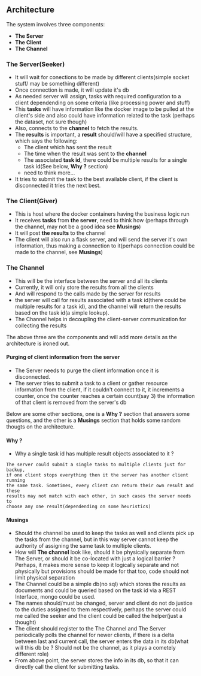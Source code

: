 ## Architecture

The system involves three components:
* **The Server**
* **The Client**
* **The Channel**

### The Server(Seeker)
* It will wait for conections to be made by different clients(simple socket
stuff/ may be something different)
* Once connection is made, it will update it's db
* As needed server will assign, tasks with required configuration to a client
dependending on some criteria (like processing power and stuff)
* This **tasks** will have information like the docker image to be pulled at
the client's side and also could have information related to the task
(perhaps the dataset, not sure though)
* Also, connects to the **channel** to fetch the results.
* The **results** is important, a **result** should/will have a specified
structure, which says the following:
  * The client which has sent the result
  * The time when the result was sent to the **channel**
  * The associated **task id**, there could be multiple
  results for a single task id(See below, **Why ?** section)
  * need to think more...
* It tries to submit the task to the best available client, if the client is
disconnected it tries the next best.

### The Client(Giver)
* This is host where the docker containers having the business logic run
* It receives **tasks** from **the server**, need to think how
(perhaps through the channel, may not be a good idea see **Musings**)
* It will post **the results** to the channel
* The client will also run a flask server, and will send the server
it's own information, thus making a connection to it(perhaps connection
could be made to the channel, see **Musings**)

### The Channel
* This will be the interface between the server and all its clients
* Currently, it will only store the results from all the clients
* And will respond to the calls made by the server for results
* the server will call for results associated with a task id(there could be
multiple results for a task id),
and the channel will return the results based on the task id(a simple lookup).
* The Channel helps in decoupling the client-server communication for collecting
the results

The above three are the components and will add more details as the architecture
is ironed out.

#### Purging of client information from the server
* The Server needs to purge the client information once it is disconnected.
* The server tries to submit a task to a client or gather resource information
from the client, if it couldn't connect to it, it increments a counter, once the
counter reaches a certain count(say 3) the information of that client is
removed from the server's db


Below are some other sections, one is a **Why ?** section that answers some questions,
and the other is a **Musings** section that holds some random thougts on the architecture.

#### Why ?
* Why a single task id has multiple result objects associated to it ?
```
The server could submit a single tasks to multiple clients just for backup,
if one client stops everything then it the server has another client running
the same task. Sometimes, every client can return their own result and these
results may not match with each other, in such cases the server needs to
choose any one result(dependending on some heuristics)
```

#### Musings
* Should the channel be used to keep the tasks as well and clients pick up
the tasks from the channel, but in this way server cannot keep the authority
of assigning the same task to multiple clients.
* How will **The channel** look like, should it be physically separate from
The Server, or should it be co-located with just a logical barrier ? Perhaps,
it makes more sense to keep it logically separate and not physically but
provisions should be made for that too, code should not limit physical separation
* The Channel could be a simple db(no sql) which stores the results as documents
and could be queried based on the task id via a REST Interface, mongo could be used.
* The names should/must be changed, server and client do not do justice to the duties
assigned to them respectively, perhaps the server could me called the seeker
and the client could be called the helper(just a thought)
* The client should register to the The Channel and The Server periodically polls the
channel for newer clients, if there is a delta between last and current call, the server
enters the data in its db(what will this db be ? Should not be the channel, as it plays
a cometely different role)
* From above point, the server stores the info in its db, so that it can directly call
the client for submitting tasks.
